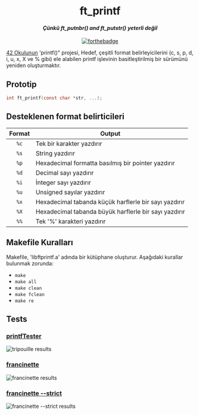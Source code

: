 <div align="center">

# ft_printf
#### *Çünkü ft_putnbr() and ft_putstr() yeterli değil*

[![forthebadge](https://forthebadge.com/images/badges/no-ragrets.svg)](https://forthebadge.com)
</div>

[42 Okulunun](https://42.fr/en/homepage/) 'printf()" projesi, Hedef, çeşitli format belirleyicilerini (c, s, p, d, i, u, x, X ve % gibi) ele alabilen printf işlevinin basitleştirilmiş bir sürümünü yeniden oluşturmaktır.

## Prototip

```c
int ft_printf(const char *str, ...);
```

## Desteklenen format belirticileri

| Format | Output |
| :-------: | ---- |
| `%c` | Tek bir karakter yazdırır |
| `%s` | String yazdırır |
| `%p` | Hexadecimal formatta basılmış bir pointer yazdırır |
| `%d` | Decimal sayı yazdırır |
| `%i` | İnteger sayı yazdırır |
| `%u` | Unsigned sayılar yazdırır |
| `%x` | Hexadecimal tabanda küçük harflerle bir sayı yazdırır |
| `%X` | Hexadecimal tabanda büyük harflerle bir sayı yazdırır |
| `%%` | Tek '%' karakteri yazdırır |

## Makefile Kuralları

Makefile, 'libftprintf.a' adında bir kütüphane oluşturur. Aşağıdaki kurallar bulunmak zorunda:
* `make`
* `make all`
* `make clean`
* `make fclean`
* `make re`

## Tests

### [printfTester](https://github.com/Tripouille/printfTester)
![tripouille results](./img/tripouille.png)

### [francinette](https://github.com/xicodomingues/francinette/blob/master/testers/printf)
![francinette results](./img/francinette.png)

### [francinette --strict](https://github.com/xicodomingues/francinette/blob/master/testers/printf)
![francinette --strict results](./img/francinette_strict.png)

